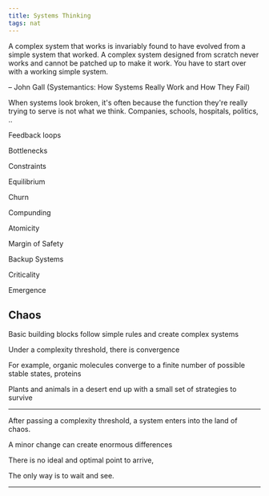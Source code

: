 ```yaml
---
title: Systems Thinking 
tags: nat
---
```

 


A complex system that works is invariably found to have evolved from a simple system that worked. A complex system designed from scratch never works and cannot be patched up to make it work. You have to start over with a working simple system.

– John Gall (Systemantics: How Systems Really Work and How They Fail)


When systems look broken, it's often because the function they're really trying to serve is not what we think. Companies, schools, hospitals, politics, .. 


Feedback loops 

Bottlenecks

Constraints

Equilibrium

Churn

Compunding 

Atomicity

Margin of Safety  

Backup Systems

Criticality

Emergence


## Chaos 

Basic building blocks follow simple rules and create complex systems

Under a complexity threshold, there is convergence

For example, organic molecules converge to a finite number of possible stable states, proteins 

Plants and animals in a desert end up with a small set of strategies to survive

---

After passing a complexity threshold, a system enters into the land of chaos.   

A minor change can create enormous differences 

There is no ideal and optimal point to arrive,   

The only way is to wait and see.

--- 
